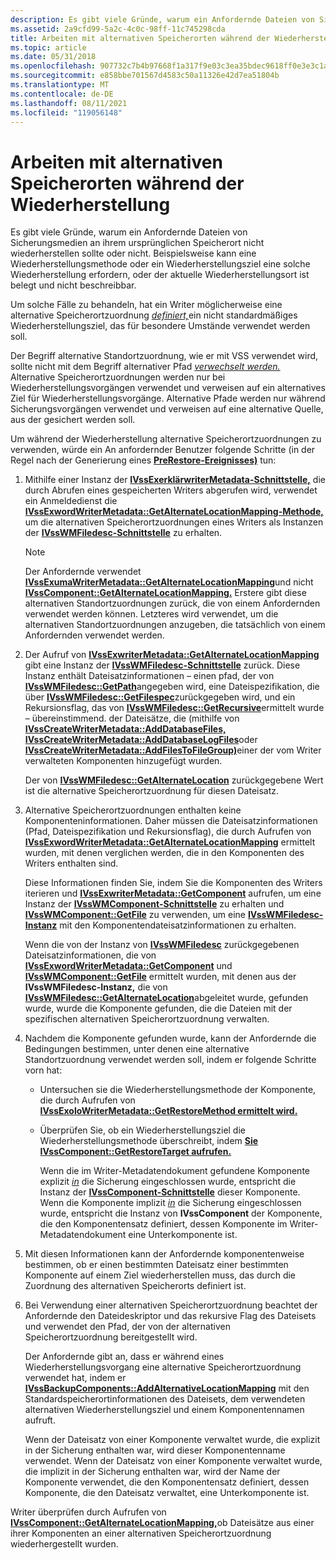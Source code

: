 ```yaml
---
description: Es gibt viele Gründe, warum ein Anfordernde Dateien von Sicherungsmedien an ihrem ursprünglichen Speicherort nicht wiederherstellen sollte oder nicht.
ms.assetid: 2a9cfd99-5a2c-4c0c-98ff-11c745298cda
title: Arbeiten mit alternativen Speicherorten während der Wiederherstellung
ms.topic: article
ms.date: 05/31/2018
ms.openlocfilehash: 907732c7b4b97668f1a317f9e03c3ea35bdec9618ff0e3e3c1a2f1e319eb19fa
ms.sourcegitcommit: e858bbe701567d4583c50a11326e42d7ea51804b
ms.translationtype: MT
ms.contentlocale: de-DE
ms.lasthandoff: 08/11/2021
ms.locfileid: "119056148"
---
```

# <a name="working-with-alternate-locations-during-restore"></a>Arbeiten mit alternativen Speicherorten während der Wiederherstellung

Es gibt viele Gründe, warum ein Anfordernde Dateien von Sicherungsmedien an ihrem ursprünglichen Speicherort nicht wiederherstellen sollte oder nicht. Beispielsweise kann eine Wiederherstellungsmethode oder ein Wiederherstellungsziel eine solche Wiederherstellung erfordern, oder der aktuelle Wiederherstellungsort ist belegt und nicht beschreibbar.

Um solche Fälle zu behandeln, hat ein Writer möglicherweise eine alternative Speicherortzuordnung [*definiert,*](vssgloss-a.md)ein nicht standardmäßiges Wiederherstellungsziel, das für besondere Umstände verwendet werden soll.

Der Begriff alternative Standortzuordnung, wie er mit VSS verwendet wird, sollte nicht mit dem Begriff alternativer Pfad [*verwechselt werden.*](vssgloss-a.md) Alternative Speicherortzuordnungen werden nur bei Wiederherstellungsvorgängen verwendet und verweisen auf ein alternatives Ziel für Wiederherstellungsvorgänge. Alternative Pfade werden nur während Sicherungsvorgängen verwendet und verweisen auf eine alternative Quelle, aus der gesichert werden soll.

Um während der Wiederherstellung alternative Speicherortzuordnungen zu verwenden, würde ein An anfordernder Benutzer folgende Schritte (in der Regel nach der Generierung eines [**PreRestore-Ereignisses)**](/windows/desktop/api/VsBackup/nf-vsbackup-ivssbackupcomponents-prerestore) tun:

1.  Mithilfe einer Instanz der [**IVssExerklärwriterMetadata-Schnittstelle,**](/windows/desktop/api/VsBackup/nl-vsbackup-ivssexaminewritermetadata) die durch Abrufen eines gespeicherten Writers abgerufen wird, verwendet ein Anmeldedienst die [**IVssExwordWriterMetadata::GetAlternateLocationMapping-Methode,**](/windows/desktop/api/VsBackup/nf-vsbackup-ivssexaminewritermetadata-getalternatelocationmapping) um die alternativen Speicherortzuordnungen eines Writers als Instanzen der [**IVssWMFiledesc-Schnittstelle**](/windows/desktop/api/VsWriter/nl-vswriter-ivsswmfiledesc) zu erhalten.

    > [!Note]  
    > Der Anfordernde verwendet [**IVssExumaWriterMetadata::GetAlternateLocationMapping**](/windows/desktop/api/VsBackup/nf-vsbackup-ivssexaminewritermetadata-getalternatelocationmapping)und nicht [**IVssComponent::GetAlternateLocationMapping.**](/windows/desktop/api/VsWriter/nf-vswriter-ivsscomponent-getalternatelocationmapping) Erstere gibt diese alternativen Standortzuordnungen zurück, die von einem Anfordernden verwendet werden können. Letzteres wird verwendet, um die alternativen Standortzuordnungen anzugeben, die tatsächlich von einem Anfordernden verwendet werden.

     

2.  Der Aufruf von [**IVssExwriterMetadata::GetAlternateLocationMapping**](/windows/desktop/api/VsBackup/nf-vsbackup-ivssexaminewritermetadata-getalternatelocationmapping) gibt eine Instanz der [**IVssWMFiledesc-Schnittstelle**](/windows/desktop/api/VsWriter/nl-vswriter-ivsswmfiledesc) zurück. Diese Instanz enthält Dateisatzinformationen – einen pfad, der von [**IVssWMFiledesc::GetPath**](/windows/desktop/api/VsWriter/nf-vswriter-ivsswmfiledesc-getpath)angegeben wird, eine Dateispezifikation, die über [**IVssWMFiledesc::GetFilespec**](/windows/desktop/api/VsWriter/nf-vswriter-ivsswmfiledesc-getfilespec)zurückgegeben wird, und ein Rekursionsflag, das von [**IVssWMFiledesc::GetRecursive**](/windows/desktop/api/VsWriter/nf-vswriter-ivsswmfiledesc-getrecursive)ermittelt wurde – übereinstimmend. der Dateisätze, die (mithilfe von [**IVssCreateWriterMetadata::AddDatabaseFiles,**](/windows/desktop/api/VsWriter/nf-vswriter-ivsscreatewritermetadata-adddatabasefiles) [**IVssCreateWriterMetadata::AddDatabaseLogFiles**](/windows/desktop/api/VsWriter/nf-vswriter-ivsscreatewritermetadata-adddatabaselogfiles)oder [**IVssCreateWriterMetadata::AddFilesToFileGroup)**](/windows/desktop/api/VsWriter/nf-vswriter-ivsscreatewritermetadata-addfilestofilegroup)einer der vom Writer verwalteten Komponenten hinzugefügt wurden.

    Der von [**IVssWMFiledesc::GetAlternateLocation**](/windows/desktop/api/VsWriter/nf-vswriter-ivsswmfiledesc-getalternatelocation) zurückgegebene Wert ist die alternative Speicherortzuordnung für diesen Dateisatz.

3.  Alternative Speicherortzuordnungen enthalten keine Komponenteninformationen. Daher müssen die Dateisatzinformationen (Pfad, Dateispezifikation und Rekursionsflag), die durch Aufrufen von [**IVssExwordWriterMetadata::GetAlternateLocationMapping**](/windows/desktop/api/VsBackup/nf-vsbackup-ivssexaminewritermetadata-getalternatelocationmapping) ermittelt wurden, mit denen verglichen werden, die in den Komponenten des Writers enthalten sind.

    Diese Informationen finden Sie, indem Sie die Komponenten des Writers iterieren und [**IVssExwriterMetadata::GetComponent**](/windows/desktop/api/VsBackup/nf-vsbackup-ivssexaminewritermetadata-getcomponent) aufrufen, um eine Instanz der [**IVssWMComponent-Schnittstelle**](/windows/desktop/api/VsBackup/nl-vsbackup-ivsswmcomponent) zu erhalten und [**IVssWMComponent::GetFile**](/windows/desktop/api/VsBackup/nf-vsbackup-ivsswmcomponent-getfile) zu verwenden, um eine [**IVssWMFiledesc-Instanz**](/windows/desktop/api/VsWriter/nl-vswriter-ivsswmfiledesc) mit den Komponentendateisatzinformationen zu erhalten.

    Wenn die von der Instanz von [**IVssWMFiledesc**](/windows/desktop/api/VsWriter/nl-vswriter-ivsswmfiledesc) zurückgegebenen Dateisatzinformationen, die von [**IVssExwordWriterMetadata::GetComponent**](/windows/desktop/api/VsBackup/nf-vsbackup-ivssexaminewritermetadata-getcomponent) und [**IVssWMComponent::GetFile**](/windows/desktop/api/VsBackup/nf-vsbackup-ivsswmcomponent-getfile) ermittelt wurden, mit denen aus der **IVssWMFiledesc-Instanz,** die von [**IVssWMFiledesc::GetAlternateLocation**](/windows/desktop/api/VsWriter/nf-vswriter-ivsswmfiledesc-getalternatelocation)abgeleitet wurde, gefunden wurde, wurde die Komponente gefunden, die die Dateien mit der spezifischen alternativen Speicherortzuordnung verwalten.

4.  Nachdem die Komponente gefunden wurde, kann der Anfordernde die Bedingungen bestimmen, unter denen eine alternative Standortzuordnung verwendet werden soll, indem er folgende Schritte vorn hat:

    -   Untersuchen sie die Wiederherstellungsmethode der Komponente, die durch Aufrufen von [**IVssExoloWriterMetadata::GetRestoreMethod ermittelt wird.**](/windows/desktop/api/VsBackup/nf-vsbackup-ivssexaminewritermetadata-getrestoremethod)
    -   Überprüfen Sie, ob ein Wiederherstellungsziel die Wiederherstellungsmethode überschreibt, indem [**Sie IVssComponent::GetRestoreTarget aufrufen.**](/windows/desktop/api/VsWriter/nf-vswriter-ivsscomponent-getrestoretarget)

        Wenn die im Writer-Metadatendokument gefundene Komponente explizit [*in*](vssgloss-e.md) die Sicherung eingeschlossen wurde, entspricht die Instanz der [**IVssComponent-Schnittstelle**](/windows/desktop/api/VsWriter/nl-vswriter-ivsscomponent) dieser Komponente. Wenn die Komponente implizit [*in*](vssgloss-i.md) die Sicherung eingeschlossen wurde, entspricht die Instanz von **IVssComponent** der Komponente, die den Komponentensatz definiert, dessen Komponente im Writer-Metadatendokument eine Unterkomponente ist.

5.  Mit diesen Informationen kann der Anfordernde komponentenweise bestimmen, ob er einen bestimmten Dateisatz einer bestimmten Komponente auf einem Ziel wiederherstellen muss, das durch die Zuordnung des alternativen Speicherorts definiert ist.

6.  Bei Verwendung einer alternativen Speicherortzuordnung beachtet der Anfordernde den Dateideskriptor und das rekursive Flag des Dateisets und verwendet den Pfad, der von der alternativen Speicherortzuordnung bereitgestellt wird.

    Der Anfordernde gibt an, dass er während eines Wiederherstellungsvorgang eine alternative Speicherortzuordnung verwendet hat, indem er [**IVssBackupComponents::AddAlternativeLocationMapping**](/windows/desktop/api/VsBackup/nf-vsbackup-ivssbackupcomponents-addalternativelocationmapping) mit den Standardspeicherortinformationen des Dateisets, dem verwendeten alternativen Wiederherstellungsziel und einem Komponentennamen aufruft.

    Wenn der Dateisatz von einer Komponente verwaltet wurde, die explizit in der Sicherung enthalten war, wird dieser Komponentenname verwendet. Wenn der Dateisatz von einer Komponente verwaltet wurde, die implizit in der Sicherung enthalten war, wird der Name der Komponente verwendet, die den Komponentensatz definiert, dessen Komponente, die den Dateisatz verwaltet, eine Unterkomponente ist.

Writer überprüfen durch Aufrufen von [**IVssComponent::GetAlternateLocationMapping,**](/windows/desktop/api/VsWriter/nf-vswriter-ivsscomponent-getalternatelocationmapping)ob Dateisätze aus einer ihrer Komponenten an einer alternativen Speicherortzuordnung wiederhergestellt wurden.

 

 



